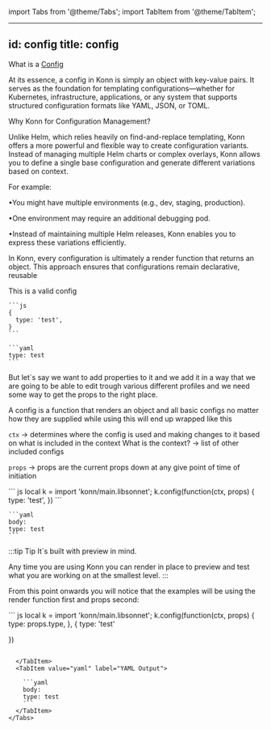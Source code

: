import Tabs from '@theme/Tabs';
import TabItem from '@theme/TabItem';

---
id: config
title: config
---
What is a [Config](api/config/api-config-new)

At its essence, a config in Konn is simply an object with key-value pairs. It serves as the foundation for templating configurations—whether for Kubernetes, infrastructure, applications, or any system that supports structured configuration formats like YAML, JSON, or TOML.

Why Konn for Configuration Management?

Unlike Helm, which relies heavily on find-and-replace templating, Konn offers a more powerful and flexible way to create configuration variants. Instead of managing multiple Helm charts or complex overlays, Konn allows you to define a single base configuration and generate different variations based on context.

For example:

•You might have multiple environments (e.g., dev, staging, production).

•One environment may require an additional debugging pod.

•Instead of maintaining multiple Helm releases, Konn enables you to express these     variations efficiently.

In Konn, every configuration is ultimately a render function that returns an object. This approach ensures that configurations remain declarative, reusable



This is a valid config 


<Tabs>
  <TabItem value="jsonnet" label="Jsonnet" default>

    ```js
    {
      type: 'test',
    }
    ```

  </TabItem>
  <TabItem value="yaml" label="YAML Output">

    ```yaml
    type: test
    ```

  </TabItem>
</Tabs>



But let`s say we want to add properties to it and we add it in a way that we are going to be able to edit trough various different profiles and we need some way to get the props to the right place.

A config is a function that renders an object and all basic configs no matter how they are supplied while using this will end up wrapped like this

`ctx` -> determines where the config is used and making changes to it based on what is included in the context
What is the context? -> list of other included configs


`props` -> props are the current props down at any give point of time of initiation

<Tabs>
  <TabItem value="jsonnet" label="Jsonnet" default>
    ``` js
    local k = import 'konn/main.libsonnet';
    k.config(function(ctx, props)
    {
        type: 'test',
    })
    ``` 
  </TabItem>
  <TabItem value="yaml" label="YAML Output">

    ```yaml
    body:
    type: test
    ```
  </TabItem>
</Tabs>


:::tip Tip
It`s built with preview in mind. 

Any time you are using Konn you can render in place to preview and test what you are working on at the smallest level.
:::


From this point onwards you will notice that the examples will be using the render function first and props second:

<Tabs>
  <TabItem value="jsonnet" label="Jsonnet" default>
``` js
local k = import 'konn/main.libsonnet';
k.config(function(ctx, props)
{
    type: props.type,
}, {
    type: 'test'

})
```

  </TabItem>
  <TabItem value="yaml" label="YAML Output">

    ```yaml
    body:
    type: test
    ```
  </TabItem>
</Tabs>


